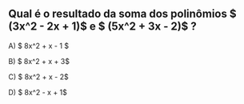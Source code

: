 ## Qual é o resultado da soma dos polinômios $  (3x^2 - 2x + 1)$  e $ (5x^2 + 3x - 2)$ ?

A) $  8x^2 + x - 1 $ 

B) $ 8x^2 + x + 3$ 

C)  $ 8x^2 + x - 2$ 

D) $ 8x^2 - x + 1$ 



